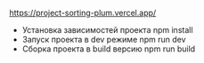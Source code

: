 
https://project-sorting-plum.vercel.app/

- Установка зависимостей проекта npm install
- Запуск проекта в dev режиме npm run dev
- Сборка проекта в build версию npm run build
